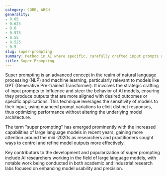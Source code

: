 ```yaml
---
category: CORE, ARCH
generality:
- 0.65
- 0.625
- 0.6
- 0.575
- 0.55
- 0.525
- 0.5
slug: super-prompting
summary: Method in AI where specific, carefully crafted input prompts are used to guide a model towards generating more accurate or contextually appropriate outputs.
title: Super Prompting
---
```


Super prompting is an advanced concept in the realm of natural language processing (NLP) and machine learning, particularly relevant to models like GPT (Generative Pre-trained Transformer). It involves the strategic crafting of input prompts to influence and steer the behavior of AI models, ensuring they produce outputs that are more aligned with desired outcomes or specific applications. This technique leverages the sensitivity of models to their input, using nuanced prompt variations to elicit distinct responses, thus optimizing performance without altering the underlying model architecture.

The term "super prompting" has emerged prominently with the increased capabilities of large language models in recent years, gaining more attention around the mid-2020s as researchers and practitioners sought ways to control and refine model outputs more effectively.

Key contributors to the development and popularization of super prompting include AI researchers working in the field of large language models, with notable work being conducted in both academic and industrial research labs focused on enhancing model usability and precision.